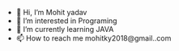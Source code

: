 - 👋 Hi, I’m Mohit yadav
- 👀 I’m interested in Programing
- 🌱 I’m currently learning JAVA
- 📫 How to reach me mohitky2018@gmail..com

<!---
mohitky/mohitky is a ✨ special ✨ repository because its `README.md` (this file) appears on your GitHub profile.
You can click the Preview link to take a look at your changes.
--->
